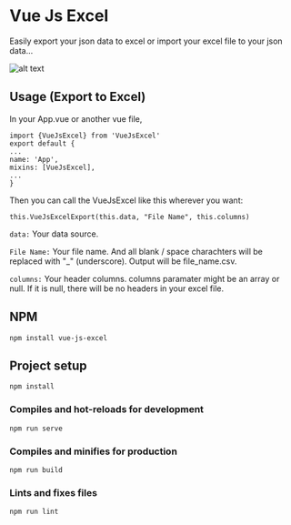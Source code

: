 # Vue Js Excel
Easily export your json data to excel or import your excel file to your json data...

![alt text](https://www.mustafacagri.com/wp-content/uploads/2020/11/vue-js-excel.png "Vue Js Excel")

## Usage (Export to Excel)
In your App.vue or another vue file,

```
import {VueJsExcel} from 'VueJsExcel'
export default {
...
name: 'App',
mixins: [VueJsExcel],
...
}
```

Then you can call the VueJsExcel like this wherever you want:
```
this.VueJsExcelExport(this.data, "File Name", this.columns)
```

` data: ` Your data source.

` File Name: ` Your file name. And all blank / space charachters will be replaced with "_" (underscore). Output will be file_name.csv.

` columns: ` Your header columns. columns paramater might be an array or null. If it is null, there will be no headers in your excel file.


## NPM
```
npm install vue-js-excel
```
 
## Project setup
```
npm install
```

### Compiles and hot-reloads for development
```
npm run serve
```

### Compiles and minifies for production
```
npm run build
```

### Lints and fixes files
```
npm run lint
```
